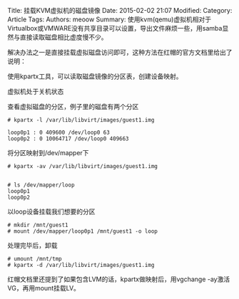 Title: 挂载KVM虚拟机的磁盘镜像
Date: 2015-02-02 21:07
Modified: 
Category: Article
Tags: 
Authors: meoow
Summary: 
使用kvm(qemu)虚拟机相对于Virtualbox或VMWARE没有共享目录可以设置，导出文件麻烦一些，用samba显然与直接读取磁盘相比虚度慢不少。

解决办法之一是直接挂载虚拟磁盘访问即可，这种方法在红帽的官方文档里给出了说明：


使用kpartx工具，可以读取磁盘镜像的分区表，创建设备映射。


虚拟机处于关机状态

查看虚拟磁盘的分区，例子里的磁盘有两个分区

```
# kpartx -l /var/lib/libvirt/images/guest1.img

loop0p1 : 0 409600 /dev/loop0 63
loop0p2 : 0 10064717 /dev/loop0 409663
```


将分区映射到/dev/mapper下

```
# kpartx -av /var/lib/libvirt/images/guest1.img


# ls /dev/mapper/loop
loop0p1
loop0p2
```

以loop设备挂载我们想要的分区
```
# mkdir /mnt/guest1
# mount /dev/mapper/loop0p1 /mnt/guest1 -o loop
```

处理完毕后，卸载

```
# umount /mnt/tmp
# kpartx -d /var/lib/libvirt/images/guest1.img
```


红帽文档里还提到了如果包含LVM的话，kpartx做映射后，用vgchange -ay激活VG，再用mount挂载LV。
